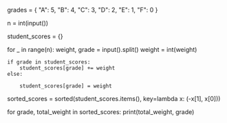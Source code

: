 grades = {
    "A": 5,
    "B": 4,
    "C": 3,
    "D": 2,
    "E": 1,
    "F": 0
}


n = int(input())


student_scores = {}


for _ in range(n):
    weight, grade = input().split()
    weight = int(weight)


    if grade in student_scores:
        student_scores[grade] += weight
    else:

        student_scores[grade] = weight


sorted_scores = sorted(student_scores.items(), key=lambda x: (-x[1], x[0]))


for grade, total_weight in sorted_scores:
    print(total_weight, grade)
